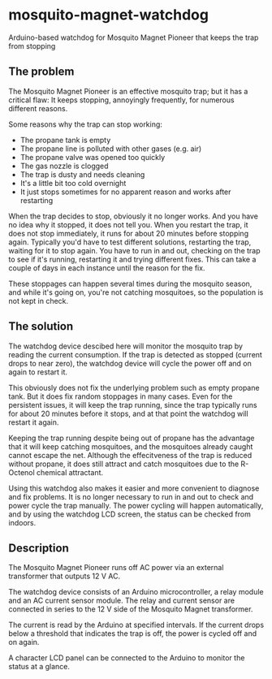 # mosquito-magnet-watchdog
Arduino-based watchdog for Mosquito Magnet Pioneer that keeps the trap from stopping

## The problem
The Mosquito Magnet Pioneer is an effective mosquito trap; but it has a critical flaw:
It keeps stopping, annoyingly frequently, for numerous different reasons.

Some reasons why the trap can stop working:
* The propane tank is empty
* The propane line is polluted with other gases (e.g. air)
* The propane valve was opened too quickly
* The gas nozzle is clogged
* The trap is dusty and needs cleaning
* It's a little bit too cold overnight
* It just stops sometimes for no apparent reason and works after restarting

When the trap decides to stop, obviously it no longer works. And you have no idea why it stopped, it does not tell you.
When you restart the trap, it does not stop immediately, it runs for about 20 minutes before stopping again.
Typically you'd have to test different solutions, restarting the trap, waiting for it to stop again.
You have to run in and out, checking on the trap to see if it's running, restarting it and trying different fixes.
This can take a couple of days in each instance until the reason for the fix.

These stoppages can happen several times during the mosquito season, and while it's going on, you're not catching
mosquitoes, so the population is not kept in check.

## The solution
The watchdog device descibed here will monitor the mosquito trap by reading the current consumption. If the trap
is detected as stopped (current drops to near zero), the watchdog device will cycle the power off and on again
to restart it.

This obviously does not fix the underlying problem such as empty propane tank. But it does fix random stoppages
in many cases. Even for the persistent issues, it will keep the trap running, since the trap typically runs for
about 20 minutes before it stops, and at that point the watchdog will restart it again.

Keeping the trap running despite being out of propane has the advantage that it will keep catching mosquitoes,
and the mosquitoes already caught cannot escape the net. Although the effecitveness of the trap is reduced without
propane, it does still attract and catch mosquitoes due to the R-Octenol chemical attractant.

Using this watchdog also makes it easier and more convenient to diagnose and fix problems. It is no longer necessary
to run in and out to check and power cycle the trap manually. The power cycling will happen automatically, and
by using the watchdog LCD screen, the status can be checked from indoors.

## Description

The Mosquito Magnet Pioneer runs off AC power via an external transformer that outputs 12 V AC.

The watchdog device consists of an Arduino microcontroller, a relay module and an AC current sensor module.
The relay and current sensor are connected in series to the 12 V side of the Mosquito Magnet transformer.

The current is read by the Arduino at specified intervals. If the current drops below a threshold that indicates
the trap is off, the power is cycled off and on again.

A character LCD panel can be connected to the Arduino to monitor the status at a glance.